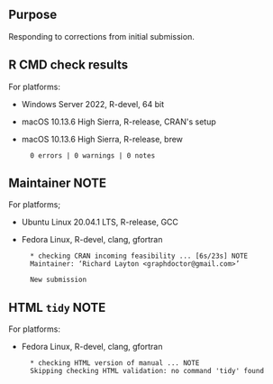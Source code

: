 ## Purpose

Responding to corrections from initial submission. 


## R CMD check results

For platforms:

- Windows Server 2022, R-devel, 64 bit 
- macOS 10.13.6 High Sierra, R-release, CRAN's setup
- macOS 10.13.6 High Sierra, R-release, brew

        0 errors | 0 warnings | 0 notes

## Maintainer NOTE

For platforms;

- Ubuntu Linux 20.04.1 LTS, R-release, GCC 
- Fedora Linux, R-devel, clang, gfortran     

        * checking CRAN incoming feasibility ... [6s/23s] NOTE
        Maintainer: ‘Richard Layton <graphdoctor@gmail.com>’
        
        New submission

## HTML `tidy` NOTE

For platforms:

- Fedora Linux, R-devel, clang, gfortran  

        * checking HTML version of manual ... NOTE
        Skipping checking HTML validation: no command 'tidy' found 

